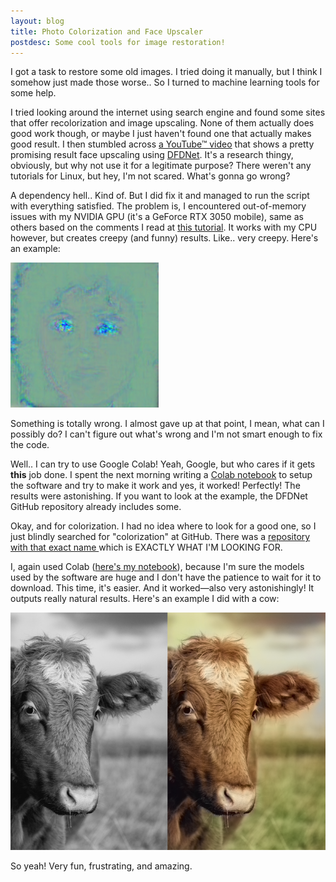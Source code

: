 ```yaml
---
layout: blog
title: Photo Colorization and Face Upscaler
postdesc: Some cool tools for image restoration!
---
```


I got a task to restore some old images. I tried doing it manually, but I think I somehow just made those worse.. So I turned to machine learning tools for some help.

I tried looking around the internet using search engine and found some sites that offer recolorization and image upscaling. None of them actually does good work though, or maybe I just haven't found one that actually makes good result. I then stumbled across [a YouTube™ video](https://youtu.be/oQQ0M8km47k) that shows a pretty promising result face upscaling using [DFDNet](https://github.com/csxmli2016/DFDNet). It's a research thingy, obviously, but why not use it for a legitimate purpose? There weren't any tutorials for Linux, but hey, I'm not scared. What's gonna go wrong?

A dependency hell.. Kind of. But I did fix it and managed to run the script with everything satisfied. The problem is, I encountered out-of-memory issues with my NVIDIA GPU (it's a GeForce RTX 3050 mobile), same as others based on the comments I read at [this tutorial](https://youtu.be/OTqGYMSKGF4). It works with my CPU however, but creates creepy (and funny) results. Like.. very creepy. Here's an example:

![Creepy DFDNet result](/blog/image/creepy-dfdnet-result.png)

Something is totally wrong. I almost gave up at that point, I mean, what can I possibly do? I can't figure out what's wrong and I'm not smart enough to fix the code.


Well.. I can try to use Google Colab! Yeah, Google, but who cares if it gets **this** job done. I spent the next morning writing a [Colab notebook](https://colab.research.google.com/drive/1O0e0mE1EPp0ZsVYhAAqBdqSfBLvivIYu?usp=sharing) to setup the software and try to make it work and yes, it worked! Perfectly! The results were astonishing. If you want to look at the example, the DFDNet GitHub repository already includes some.


Okay, and for colorization. I had no idea where to look for a good one, so I just blindly searched for "colorization" at GitHub. There was a [repository with that exact name ](https://github.com/richzhang/colorization) which is EXACTLY WHAT I'M LOOKING FOR.

I, again used Colab ([here's my notebook](https://colab.research.google.com/drive/1bj3XnuPHrrqmXdikwWZ7lvQtAvXG0f6d?usp=sharing)), because I'm sure the models used by the software are huge and I don't have the patience to wait for it to download. This time, it's easier. And it worked—also very astonishingly! It outputs really natural results. Here's an example I did with a cow:

![Cow recolorization](/blog/image/colorization-example.png)

So yeah! Very fun, frustrating, and amazing.
